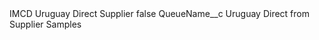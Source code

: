 <?xml version="1.0" encoding="UTF-8"?>
<CustomMetadata xmlns="http://soap.sforce.com/2006/04/metadata" xmlns:xsi="http://www.w3.org/2001/XMLSchema-instance" xmlns:xsd="http://www.w3.org/2001/XMLSchema">
    <label>IMCD Uruguay Direct Supplier</label>
    <protected>false</protected>
    <values>
        <field>QueueName__c</field>
        <value xsi:type="xsd:string">Uruguay Direct from Supplier Samples</value>
    </values>
</CustomMetadata>
